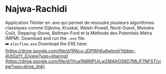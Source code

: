 # Najwa-Rachidi
Application Tkinter en .exe qui permet de résoudre plusieurs algorithmes classiques comme Dijkstra, Kruskal, Welsh-Powell, Nord-Ouest, Moindre Coût, Stepping-Stone, Bellman-Ford et la Méthode des Potentiels Métra (MPM).
Download and run the `.exe` file:  
➡️ `elecflow.exe`
Download the EXE here:[https://drive.google.com/file/d/1PAcu-JDPWh6u6wkmVYddqn-4UtGsfY_E/view?usp=sharing](https://drive.google.com/file/d/1Vua1N8RlPUjLw2M4jhO58D7MLiF7NFST/view?usp=drive_link)
